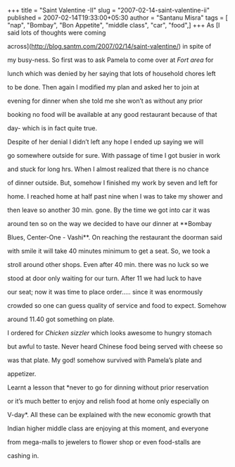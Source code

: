 +++
title = "Saint Valentine -II"
slug = "2007-02-14-saint-valentine-ii"
published = 2007-02-14T19:33:00+05:30
author = "Santanu Misra"
tags = [ "nap", "Bombay", "Bon Appetite", "middle class", "car", "food",]
+++
As [I said lots of thoughts were coming

across](http://blog.santm.com/2007/02/14/saint-valentine/) in spite of

my busy-ness. So first was to ask Pamela to come over at *Fort area* for

lunch which was denied by her saying that lots of household chores left

to be done. Then again I modified my plan and asked her to join at

evening for dinner when she told me she won’t as without any prior

booking no food will be available at any good restaurant because of that

day- which is in fact quite true.



Despite of her denial I didn’t left any hope I ended up saying we will

go somewhere outside for sure. With passage of time I got busier in work

and stuck for long hrs. When I almost realized that there is no chance

of dinner outside. But, somehow I finished my work by seven and left for

home. I reached home at half past nine when I was to take my shower and

then leave so another 30 min. gone. By the time we got into car it was

around ten so on the way we decided to have our dinner at **Bombay

Blues, Center-One - Vashi**. On reaching the restaurant the doorman said

with smile it will take 40 minutes minimum to get a seat. So, we took a

stroll around other shops. Even after 40 min. there was no luck so we

stood at door only waiting for our turn. After 11 we had luck to have

our seat; now it was time to place order..... since it was enormously

crowded so one can guess quality of service and food to expect. Somehow

around 11.40 got something on plate.



  



I ordered for *Chicken sizzler* which looks awesome to hungry stomach

but awful to taste. Never heard Chinese food being served with cheese so

was that plate. My god! somehow survived with Pamela’s plate and

appetizer.



Learnt a lesson that *never to go for dinning without prior reservation

or it’s much better to enjoy and relish food at home only especially on

V-day*. All these can be explained with the new economic growth that

Indian higher middle class are enjoying at this moment, and everyone

from mega-malls to jewelers to flower shop or even food-stalls are

cashing in.
